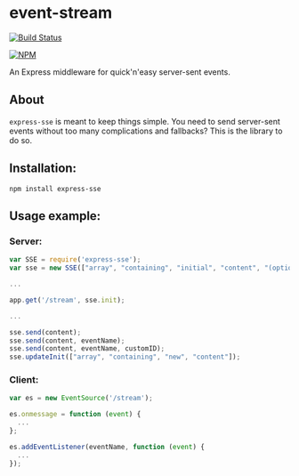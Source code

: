 event-stream
============

[![Build Status](https://travis-ci.org/dpskvn/express-sse.svg?branch=master)](https://travis-ci.org/dpskvn/express-sse)

[![NPM](https://nodei.co/npm/express-sse.png?downloads=true)](https://nodei.co/npm/express-sse/)

An Express middleware for quick'n'easy server-sent events.

## About
`express-sse` is meant to keep things simple. You need to send server-sent events without too many complications and fallbacks? This is the library to do so.

## Installation:
`npm install express-sse`

## Usage example:
### Server:
```js
var SSE = require('express-sse');
var sse = new SSE(["array", "containing", "initial", "content", "(optional)"]);

...

app.get('/stream', sse.init);

...

sse.send(content);
sse.send(content, eventName);
sse.send(content, eventName, customID);
sse.updateInit(["array", "containing", "new", "content"]);
```

### Client:
```js
var es = new EventSource('/stream');

es.onmessage = function (event) {
  ...
};

es.addEventListener(eventName, function (event) {
  ...
});
```
